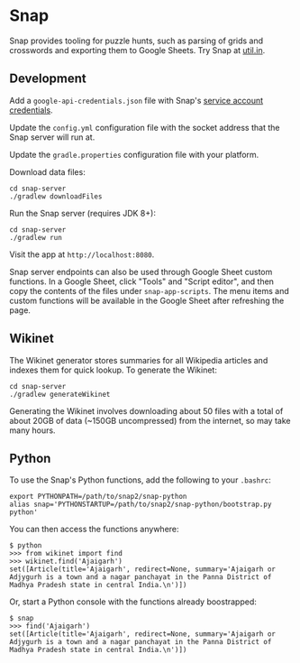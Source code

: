 Snap
====

Snap provides tooling for puzzle hunts, such as parsing of grids and crosswords and exporting them to Google Sheets. Try Snap at [util.in](https://util.in).

Development
-----------

Add a `google-api-credentials.json` file with Snap's [service account credentials](https://cloud.google.com/docs/authentication/production#providing_credentials_to_your_application).

Update the `config.yml` configuration file with the socket address that the Snap server will run at.

Update the `gradle.properties` configuration file with your platform.

Download data files:

    cd snap-server
    ./gradlew downloadFiles

Run the Snap server (requires JDK 8+):

    cd snap-server
    ./gradlew run

Visit the app at `http://localhost:8080`.

Snap server endpoints can also be used through Google Sheet custom functions. In a Google Sheet, click "Tools" and "Script editor", and then copy the contents of the files under `snap-app-scripts`. The menu items and custom functions will be available in the Google Sheet after refreshing the page.

Wikinet
-------

The Wikinet generator stores summaries for all Wikipedia articles and indexes them for quick lookup. To generate the Wikinet:

    cd snap-server
    ./gradlew generateWikinet

Generating the Wikinet involves downloading about 50 files with a total of about 20GB of data (~150GB uncompressed) from the internet, so may take many hours.

Python
------

To use the Snap's Python functions, add the following to your `.bashrc`:

    export PYTHONPATH=/path/to/snap2/snap-python
    alias snap='PYTHONSTARTUP=/path/to/snap2/snap-python/bootstrap.py python'

You can then access the functions anywhere:

    $ python
    >>> from wikinet import find
    >>> wikinet.find('Ajaigarh')
    set([Article(title='Ajaigarh', redirect=None, summary='Ajaigarh or Adjygurh is a town and a nagar panchayat in the Panna District of Madhya Pradesh state in central India.\n')])

Or, start a Python console with the functions already boostrapped:

    $ snap
    >>> find('Ajaigarh')
    set([Article(title='Ajaigarh', redirect=None, summary='Ajaigarh or Adjygurh is a town and a nagar panchayat in the Panna District of Madhya Pradesh state in central India.\n')])

